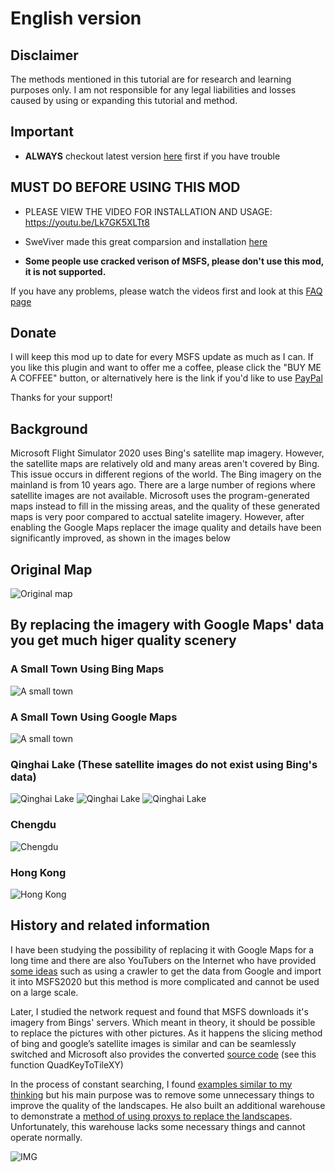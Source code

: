 # English version

## Disclaimer

The methods mentioned in this tutorial are for research and learning purposes only. I am not responsible for any legal liabilities and losses caused by using or expanding this tutorial and method.

## Important
- **ALWAYS** checkout latest version [here](https://github.com/derekhe/msfs2020-google-map/releases) first if you have trouble

## **MUST DO BEFORE USING THIS MOD**

- PLEASE VIEW THE VIDEO FOR INSTALLATION AND USAGE: https://youtu.be/Lk7GK5XLTt8

- SweViver made this great comparsion and installation [here](https://www.youtube.com/watch?v=E11XsrBdzcg)

- **Some people use cracked verison of MSFS, please don't use this mod, it is not supported.**

If you have any problems, please watch the videos first and look at this [FAQ page](https://github.com/derekhe/msfs2020-google-map/wiki/FAQ)

## Donate
I will keep this mod up to date for every MSFS update as much as I can. If you like this plugin and want to offer me a coffee, please click the "BUY ME A COFFEE" button, or alternatively here is the link if you'd like to use [PayPal](https://paypal.me/siconghe?country.x=C2&locale.x=en_US)

Thanks for your support! 

## Background

Microsoft Flight Simulator 2020 uses Bing's satellite map imagery. However, the satellite maps are relatively old and many areas aren't covered by Bing. This issue occurs in different regions of the world. The Bing imagery on the mainland is from 10 years ago. There are a large number of regions where satellite images are not available. Microsoft uses the program-generated maps instead to fill in the missing areas, and the quality of these generated maps is very poor compared to acctual satelite imagery. However, after enabling the Google Maps replacer the image quality and details have been significantly improved, as shown in the images below

## Original Map
![Original map](./doc/compare-1.jpg)

## By replacing the imagery with Google Maps' data you get much higer quality scenery

### A Small Town Using Bing Maps
![A small town](./doc/compare-2.jpg)
### A Small Town Using Google Maps
![A small town](./doc/compare-3.png)

### Qinghai Lake (These satellite images do not exist using Bing's data)

![Qinghai Lake](./doc/lake.jpg)
![Qinghai Lake](./doc/lake-2.jpg)
![Qinghai Lake](./doc/lake-3.jpg)

### Chengdu

![Chengdu](./doc/chengdu.png)

### Hong Kong

![Hong Kong](./doc/hongkong.jpg)


## History and related information

I have been studying the possibility of replacing it with Google Maps for a long time and there are also YouTubers on the Internet who have provided [some ideas](https://flightsim.to/file/4074/google-earth-decoder-optimisation-tools?__cf_chl_jschl_tk__=pmd_2902fb008a3441de2f812b093625596ad796f737-1628304162-0-gqNtZGzNAk2jcnBszQjO) such as using a crawler to get the data from Google and import it into MSFS2020 but this method is more complicated and cannot be used on a large scale.

Later, I studied the network request and found that MSFS downloads it's imagery from Bings' servers. Which meant in theory, it should be possible to replace the pictures with other pictures. As it happens the slicing method of bing and google’s satellite images is similar and can be seamlessly switched and Microsoft also provides the converted [source code](https://docs.microsoft.com/en-us/bingmaps/articles/bing-maps-tile-system) (see this function QuadKeyToTileXY)

In the process of constant searching, I found [examples similar to my thinking](https://github.com/muumimorko/MSFS2020_CGLTools/issues/2#issuecomment-762232597) but his main purpose was to remove some unnecessary things to improve the quality of the landscapes. He also built an additional warehouse to demonstrate a [method of using proxys to replace the landscapes](https://github.com/muumimorko/MSFS2020_Proxy). Unfortunately, this warehouse lacks some necessary things and cannot operate normally.

![IMG](https://user-images.githubusercontent.com/9518369/104909810-173dfb00-5991-11eb-8e17-4063deb7ab8f.jpg)
